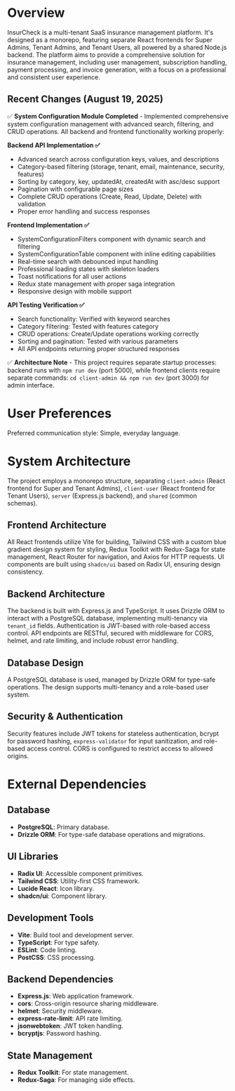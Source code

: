 # Overview
InsurCheck is a multi-tenant SaaS insurance management platform. It's designed as a monorepo, featuring separate React frontends for Super Admins, Tenant Admins, and Tenant Users, all powered by a shared Node.js backend. The platform aims to provide a comprehensive solution for insurance management, including user management, subscription handling, payment processing, and invoice generation, with a focus on a professional and consistent user experience.

## Recent Changes (August 19, 2025)
✅ **System Configuration Module Completed** - Implemented comprehensive system configuration management with advanced search, filtering, and CRUD operations. All backend and frontend functionality working properly:

**Backend API Implementation ✅**
- Advanced search across configuration keys, values, and descriptions
- Category-based filtering (storage, tenant, email, maintenance, security, features)
- Sorting by category, key, updatedAt, createdAt with asc/desc support
- Pagination with configurable page sizes
- Complete CRUD operations (Create, Read, Update, Delete) with validation
- Proper error handling and success responses

**Frontend Implementation ✅**
- SystemConfigurationFilters component with dynamic search and filtering
- SystemConfigurationTable component with inline editing capabilities
- Real-time search with debounced input handling
- Professional loading states with skeleton loaders
- Toast notifications for all user actions
- Redux state management with proper saga integration
- Responsive design with mobile support

**API Testing Verification ✅**
- Search functionality: Verified with keyword searches
- Category filtering: Tested with features category
- CRUD operations: Create/Update operations working correctly
- Sorting and pagination: Tested with various parameters
- All API endpoints returning proper structured responses

✅ **Architecture Note** - This project requires separate startup processes: backend runs with `npm run dev` (port 5000), while frontend clients require separate commands: `cd client-admin && npm run dev` (port 3000) for admin interface.

# User Preferences
Preferred communication style: Simple, everyday language.

# System Architecture
The project employs a monorepo structure, separating `client-admin` (React frontend for Super and Tenant Admins), `client-user` (React frontend for Tenant Users), `server` (Express.js backend), and `shared` (common schemas).

## Frontend Architecture
All React frontends utilize Vite for building, Tailwind CSS with a custom blue gradient design system for styling, Redux Toolkit with Redux-Saga for state management, React Router for navigation, and Axios for HTTP requests. UI components are built using `shadcn/ui` based on Radix UI, ensuring design consistency.

## Backend Architecture
The backend is built with Express.js and TypeScript. It uses Drizzle ORM to interact with a PostgreSQL database, implementing multi-tenancy via `tenant_id` fields. Authentication is JWT-based with role-based access control. API endpoints are RESTful, secured with middleware for CORS, helmet, and rate limiting, and include robust error handling.

## Database Design
A PostgreSQL database is used, managed by Drizzle ORM for type-safe operations. The design supports multi-tenancy and a role-based user system.

## Security & Authentication
Security features include JWT tokens for stateless authentication, bcrypt for password hashing, `express-validator` for input sanitization, and role-based access control. CORS is configured to restrict access to allowed origins.

# External Dependencies

## Database
- **PostgreSQL**: Primary database.
- **Drizzle ORM**: For type-safe database operations and migrations.

## UI Libraries
- **Radix UI**: Accessible component primitives.
- **Tailwind CSS**: Utility-first CSS framework.
- **Lucide React**: Icon library.
- **shadcn/ui**: Component library.

## Development Tools
- **Vite**: Build tool and development server.
- **TypeScript**: For type safety.
- **ESLint**: Code linting.
- **PostCSS**: CSS processing.

## Backend Dependencies
- **Express.js**: Web application framework.
- **cors**: Cross-origin resource sharing middleware.
- **helmet**: Security middleware.
- **express-rate-limit**: API rate limiting.
- **jsonwebtoken**: JWT token handling.
- **bcryptjs**: Password hashing.

## State Management
- **Redux Toolkit**: For state management.
- **Redux-Saga**: For managing side effects.